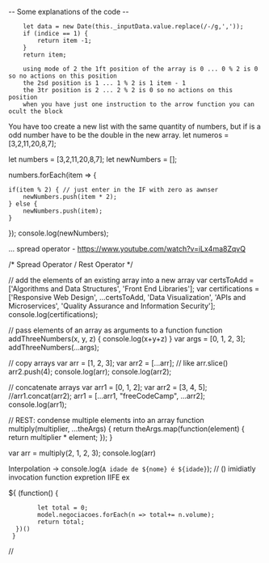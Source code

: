 -- Some explanations of the code --   

        let data = new Date(this._inputData.value.replace(/-/g,',')); 
        if (indice == 1) { 
            return item -1;
        }
        return item;
        
        using mode of 2 the 1ft position of the array is 0 ... 0 % 2 is 0 so no actions on this position 
        the 2sd position is 1 ... 1 % 2 is 1 item - 1
        the 3tr position is 2 ... 2 % 2 is 0 so no actions on this position 
        when you have just one instruction to the arrow function you can ocult the block 


You have too create a new list with the same quantity of numbers, but if is a odd number have to be the double in the new array. let numeros = [3,2,11,20,8,7];


let numbers = [3,2,11,20,8,7];
let newNumbers = [];

numbers.forEach(item => {

    if(item % 2) { // just enter in the IF with zero as awnser 
        newNumbers.push(item * 2);
    } else {
        newNumbers.push(item);
    }
});
console.log(newNumbers);


... spread operator - https://www.youtube.com/watch?v=iLx4ma8ZqvQ

/* Spread Operator / Rest Operator */

// add the elements of an existing array into a new array
var certsToAdd = ['Algorithms and Data Structures', 'Front End Libraries']; 
var certifications = ['Responsive Web Design', ...certsToAdd, 'Data Visualization', 'APIs and Microservices', 'Quality Assurance and Information Security'];
console.log(certifications);

// pass elements of an array as arguments to a function
function addThreeNumbers(x, y, z) { 
	console.log(x+y+z)
}
var args = [0, 1, 2, 3];
addThreeNumbers(...args);

// copy arrays
var arr = [1, 2, 3];
var arr2 = [...arr]; // like arr.slice()
arr2.push(4); 
console.log(arr);
console.log(arr2);


// concatenate arrays
var arr1 = [0, 1, 2];
var arr2 = [3, 4, 5];
//arr1.concat(arr2);
arr1 = [...arr1, "freeCodeCamp", ...arr2];
console.log(arr1);


// REST: condense multiple elements into an array
function multiply(multiplier, ...theArgs) {
  return theArgs.map(function(element) {
    return multiplier * element;
  });
}

var arr = multiply(2, 1, 2, 3); 
console.log(arr)


Interpolation -> console.log(`A idade de ${nome} é ${idade}`);
// () imidiatly invocation function expretion  IIFE 
ex 
<tfoot>
    <td colspan="3"></td>
    <td>
      ${
        (function() {

            let total = 0;
            model.negociacoes.forEach(n => total+= n.volume);
            return total;
      })()
     }
   </td>
</tfoot>

// 